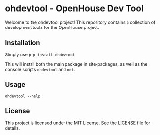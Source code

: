 # ohdevtool - OpenHouse Dev Tool

Welcome to the ohdevtool project! This repository contains a collection of development tools for the OpenHouse project.

## Installation

Simply use `pip install ohdevtool`

This will install both the main package in site-packages, as well as the console scripts `ohdevtool` and `odt`.

## Usage

`ohdevtool --help`

## License

This project is licensed under the MIT License. See the [LICENSE](LICENSE) file for details.
